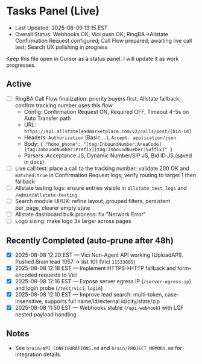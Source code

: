# Tasks Panel (Live)

- Last Updated: 2025-08-09 13:15 EST
- Overall Status: Webhooks OK; Vici push OK; RingBA→Allstate Confirmation Request configured; Call Flow prepared; awaiting live call test; Search UX polishing in progress

Keep this file open in Cursor as a status panel. I will update it as work progresses.

## Active
- [ ] RingBA Call Flow finalization: priority buyers first, Allstate fallback; confirm tracking number uses this flow
  - Config: Confirmation Request ON, Required OFF, Timeout 4–5s on Auto Transfer path
  - URL: `https://api.allstateleadmarketplace.com/v2/calls/post/[bid-id]`
  - Headers: `Authorization` (Basic …), `Accept: application/json`
  - Body: `{ "home_phone": "[tag:InboundNumber:AreaCode][tag:InboundNumber:Prefix][tag:InboundNumber:Suffix]" }`
  - Parsers: Acceptance JS, Dynamic Number/SIP JS, Bid ID JS (saved in docs)
- [ ] Live call test: place a call to the tracking number; validate 200 OK and `matched:true` in Confirmation Request logs; verify routing to target 1 then fallback
- [ ] Allstate testing logs: ensure entries visible in `allstate_test_logs` and `/admin/allstate-testing`
- [ ] Search module UI/UX: refine layout, grouped filters, persistent per_page, clearer empty state
- [ ] Allstate dashboard bulk process: fix "Network Error"
- [ ] Logo sizing: make logo 3x larger across pages

## Recently Completed (auto-prune after 48h)
- [x] 2025-08-08 12:20 EST — Vici Non-Agent API working (UploadAPI). Pushed Brain lead 1057 → list 101 (Vici `11533805`)
- [x] 2025-08-08 12:18 EST — Implement HTTPS→HTTP fallback and form-encoded requests to Vici
- [x] 2025-08-08 12:16 EST — Expose server egress IP (`/server-egress-ip`) and login probe (`/test/vici-login`)
- [x] 2025-08-08 12:10 EST — Improve lead search: multi-token, case-insensitive, supports full name/id/external id/city/state/zip
- [x] 2025-08-08 11:50 EST — Webhooks stable (`/api-webhook`) with LQF nested payload handling

## Notes
- See `brain/API_CONFIGURATIONS.md` and `brain/PROJECT_MEMORY.md` for integration details.
